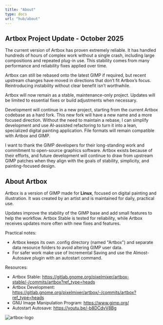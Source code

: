 ```yaml
---
title: "About"
type: docs
url: "hub/about"
---
```


## Artbox Project Update - October 2025

The current version of Artbox has proven extremely reliable. It has handled hundreds of hours of complex work without a single crash, including large compositions and repeated plug-in use. This stability comes from many performance and reliability fixes applied over time.

Artbox can still be rebased onto the latest GIMP if required, but recent upstream changes have moved in directions that don’t fit Artbox’s focus. Reintroducing instability without clear benefit isn’t worthwhile.

Artbox will now remain as a stable, maintenance-only project. Updates will be limited to essential fixes or build adjustments when necessary.

Development will continue in a new project, starting from the current Artbox codebase as a hard fork. This new fork will have a new name and a more focused direction. Without the need to maintain a rebase, I can simplify development and use AI-assisted refactoring to turn it into a lean, specialized digital painting application. File formats will remain compatible with Artbox and GIMP.

I want to thank the GIMP developers for their long-standing work and commitment to open-source graphics software. Artbox exists because of their efforts, and future development will continue to draw from upstream GIMP patches when they align with the goals of stability, simplicity, and painting-focused design.  
  
## About Artbox

Artbox is a version of GIMP made for **Linux**, focused on digital painting and illustration. It was created by an artist and is maintained for daily, practical use.

Updates improve the stability of the GIMP base and add small features to help the workflow. Artbox Stable is tested for reliability, while Artbox receives updates more often with new fixes and features.

Practical notes:
- Artbox keeps its own .config directory (named "Artbox") and separate data resource folders to avoid altering GIMP user data.
- For safer work make use of Incremental Saving and use the Almost-Autosave plugin with an autostart command.

Resources:
- Artbox Stable: https://gitlab.gnome.org/pixelmixer/artbox-stable/-/commits/artbox?ref_type=heads
- Artbox Development: https://gitlab.gnome.org/pixelmixer/artbox/-/commits/artbox?ref_type=heads
- GNU Image Manipulation Program: https://www.gimp.org/
- Autostart Autosave: https://youtu.be/-b8DCdvV8Bg



![artbox-logo](/images/artbox-logo.webp)
